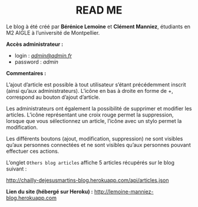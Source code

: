 <center><h1>READ ME</h1></center>



Le blog à été créé par **Bérénice Lemoine** et **Clément Manniez**, étudiants en M2 AIGLE à l’université de Montpellier.



**Accès administrateur :**

- login : *admin@admin.fr* 
- password : *admin*



**Commentaires :** 

L’ajout d’article est possible à tout utilisateur s’étant précédemment inscrit (ainsi qu’aux administrateurs). L’icône en bas à droite en forme de +, correspond au bouton d’ajout d’article. 

Les administrateurs ont également la possibilité de supprimer et modifier les articles. L’icône représentant une croix rouge permet la suppression, lorsque que vous sélectionnez un article, l’icône avec un stylo permet la modification. 

Les différents boutons (ajout, modification, suppression) ne sont visibles qu’aux personnes connectées et ne sont visibles qu’aux personnes pouvant effectuer ces actions. 

L’onglet `Others blog articles` affiche 5 articles récupérés sur le blog suivant :

http://chailly-dejesusmartins-blog.herokuapp.com/api/articles.json



**Lien du site (hébergé sur Heroku) :** http://lemoine-manniez-blog.herokuapp.com

